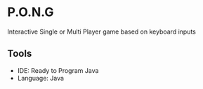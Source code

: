 # P.O.N.G
Interactive Single or Multi Player game based on keyboard inputs

## Tools ##
- IDE: Ready to Program Java
- Language: Java
